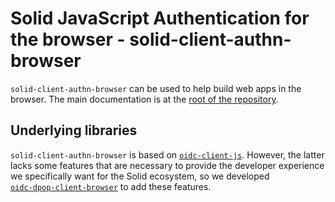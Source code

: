 # Solid JavaScript Authentication for the browser - solid-client-authn-browser

`solid-client-authn-browser` can be used to help build web apps in the browser.
The main documentation is at the [root of the repository](../../README.md). 

## Underlying libraries

`solid-client-authn-browser` is based on [`oidc-client-js`](https://github.com/IdentityModel/oidc-client-js). 
However, the latter lacks some features that are necessary to provide the developer
experience we specifically want for the Solid ecosystem, so we developed  
[`oidc-dpop-client-browser`](https://www.npmjs.com/package/@inrupt/oidc-dpop-client-browser) to add these features.
